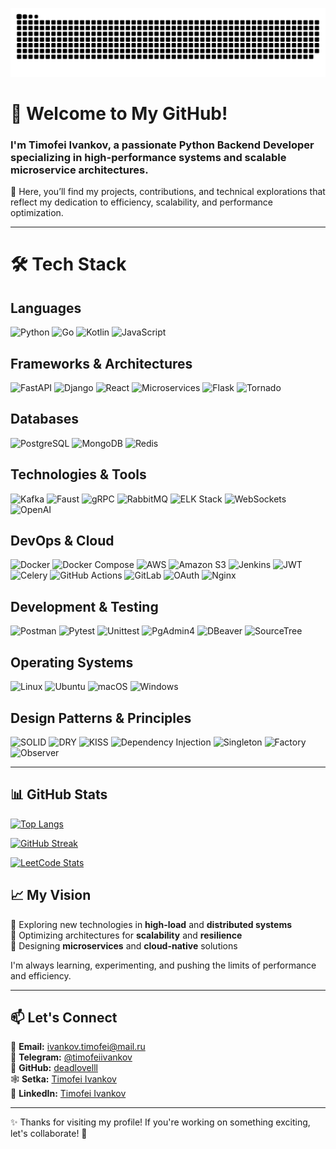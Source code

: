 ![GitHub Contribution Snake](https://raw.githubusercontent.com/Platane/snk/output/github-contribution-grid-snake.svg)

# 👋 Welcome to My GitHub!

### I'm **Timofei Ivankov**, a passionate **Python Backend Developer** specializing in **high-performance systems** and **scalable microservice architectures**.

🚀 Here, you’ll find my projects, contributions, and technical explorations that reflect my dedication to efficiency, scalability, and performance optimization.

---

# 🛠️ Tech Stack

## **Languages**
![Python](https://img.shields.io/badge/Python-3776AB?style=for-the-badge&logo=python&logoColor=white)
![Go](https://img.shields.io/badge/Go-00ADD8?style=for-the-badge&logo=go&logoColor=white)
![Kotlin](https://img.shields.io/badge/Kotlin-0095D5?style=for-the-badge&logo=kotlin&logoColor=white)
![JavaScript](https://img.shields.io/badge/JavaScript-F7DF1E?style=for-the-badge&logo=javascript&logoColor=black)

## **Frameworks & Architectures**
![FastAPI](https://img.shields.io/badge/FastAPI-009688?style=for-the-badge&logo=fastapi&logoColor=white)
![Django](https://img.shields.io/badge/Django-092E20?style=for-the-badge&logo=django&logoColor=white)
![React](https://img.shields.io/badge/React-20232A?style=for-the-badge&logo=react&logoColor=61DAFB)
![Microservices](https://img.shields.io/badge/Microservices-FF6F00?style=for-the-badge&logo=microservices&logoColor=white)
![Flask](https://img.shields.io/badge/Flask-000000?style=for-the-badge&logo=flask&logoColor=white)
![Tornado](https://img.shields.io/badge/Tornado-2C3E50?style=for-the-badge&logo=tornado&logoColor=white)

## **Databases**
![PostgreSQL](https://img.shields.io/badge/PostgreSQL-336791?style=for-the-badge&logo=postgresql&logoColor=white)
![MongoDB](https://img.shields.io/badge/MongoDB-47A248?style=for-the-badge&logo=mongodb&logoColor=white)
![Redis](https://img.shields.io/badge/Redis-DC382D?style=for-the-badge&logo=redis&logoColor=white)

## **Technologies & Tools**
![Kafka](https://img.shields.io/badge/Apache%20Kafka-231F20?style=for-the-badge&logo=apache-kafka&logoColor=white)
![Faust](https://img.shields.io/badge/Faust-6C757D?style=for-the-badge&logo=faust&logoColor=white)
![gRPC](https://img.shields.io/badge/gRPC-4285F4?style=for-the-badge&logo=grpc&logoColor=white)
![RabbitMQ](https://img.shields.io/badge/RabbitMQ-FF6600?style=for-the-badge&logo=rabbitmq&logoColor=white)
![ELK Stack](https://img.shields.io/badge/ELK%20Stack-005571?style=for-the-badge&logo=elastic-stack&logoColor=white)
![WebSockets](https://img.shields.io/badge/WebSockets-008000?style=for-the-badge&logo=websockets&logoColor=white)
![OpenAI](https://img.shields.io/badge/OpenAI-412991?style=for-the-badge&logo=openai&logoColor=white)

## **DevOps & Cloud**
![Docker](https://img.shields.io/badge/Docker-2496ED?style=for-the-badge&logo=docker&logoColor=white)
![Docker Compose](https://img.shields.io/badge/Docker%20Compose-2496ED?style=for-the-badge&logo=docker&logoColor=white)
![AWS](https://img.shields.io/badge/AWS-232F3E?style=for-the-badge&logo=amazonaws&logoColor=white)
![Amazon S3](https://img.shields.io/badge/Amazon%20S3-FF9900?style=for-the-badge&logo=amazons3&logoColor=white)
![Jenkins](https://img.shields.io/badge/Jenkins-D24939?style=for-the-badge&logo=jenkins&logoColor=white)
![JWT](https://img.shields.io/badge/JWT-000000?style=for-the-badge&logo=jsonwebtokens&logoColor=white)
![Celery](https://img.shields.io/badge/Celery-37814A?style=for-the-badge&logo=celery&logoColor=white)
![GitHub Actions](https://img.shields.io/badge/GitHub%20Actions-2088FF?style=for-the-badge&logo=github-actions&logoColor=white)
![GitLab](https://img.shields.io/badge/GitLab-FCA121?style=for-the-badge&logo=gitlab&logoColor=white)
![OAuth](https://img.shields.io/badge/OAuth-000000?style=for-the-badge&logo=oauth&logoColor=white)
![Nginx](https://img.shields.io/badge/Nginx-009639?style=for-the-badge&logo=nginx&logoColor=white)

## **Development & Testing**
![Postman](https://img.shields.io/badge/Postman-FF6C37?style=for-the-badge&logo=postman&logoColor=white)
![Pytest](https://img.shields.io/badge/Pytest-0A9EDC?style=for-the-badge&logo=pytest&logoColor=white)
![Unittest](https://img.shields.io/badge/Unittest-000000?style=for-the-badge&logo=python&logoColor=white)
![PgAdmin4](https://img.shields.io/badge/PgAdmin4-336791?style=for-the-badge&logo=postgresql&logoColor=white)
![DBeaver](https://img.shields.io/badge/DBeaver-372923?style=for-the-badge&logo=dbeaver&logoColor=white)
![SourceTree](https://img.shields.io/badge/SourceTree-0052CC?style=for-the-badge&logo=sourcetree&logoColor=white)

## **Operating Systems**
![Linux](https://img.shields.io/badge/Linux-FCC624?style=for-the-badge&logo=linux&logoColor=white)
![Ubuntu](https://img.shields.io/badge/Ubuntu-E95420?style=for-the-badge&logo=ubuntu&logoColor=white)
![macOS](https://img.shields.io/badge/macOS-000000?style=for-the-badge&logo=apple&logoColor=white)
![Windows](https://img.shields.io/badge/Windows-0078D6?style=for-the-badge&logo=windows&logoColor=white)

## **Design Patterns & Principles**
![SOLID](https://img.shields.io/badge/SOLID-FF5733?style=for-the-badge&logo=solid&logoColor=white)
![DRY](https://img.shields.io/badge/DRY-00BFFF?style=for-the-badge&logo=dry&logoColor=white)
![KISS](https://img.shields.io/badge/KISS-8A2BE2?style=for-the-badge&logo=kiss&logoColor=white)
![Dependency Injection](https://img.shields.io/badge/Dependency%20Injection-4682B4?style=for-the-badge&logo=dependency-injection&logoColor=white)
![Singleton](https://img.shields.io/badge/Singleton-008000?style=for-the-badge&logo=singleton&logoColor=white)
![Factory](https://img.shields.io/badge/Factory-DAA520?style=for-the-badge&logo=factory&logoColor=white)
![Observer](https://img.shields.io/badge/Observer-FF4500?style=for-the-badge&logo=observer&logoColor=white)

---

## 📊 GitHub Stats

[![Top Langs](https://github-readme-stats.vercel.app/api/top-langs/?username=deadlovelll&layout=compact)](https://github.com/deadlovelll/github-readme-stats)

[![GitHub Streak](https://github-readme-streak-stats.herokuapp.com/?user=deadlovelll)](https://git.io/streak-stats)

[![LeetCode Stats](https://leetcard.jacoblin.cool/lovell3232?theme=light&font=Arial&lapor?ext=contest)](https://leetcode.com/lovell3232/)

## 📈 My Vision

🔹 Exploring new technologies in **high-load** and **distributed systems**  
🔹 Optimizing architectures for **scalability** and **resilience**  
🔹 Designing **microservices** and **cloud-native** solutions  

I'm always learning, experimenting, and pushing the limits of performance and efficiency. 

---

## 📫 Let's Connect

💌 **Email:** [ivankov.timofei@mail.ru](mailto:ivankov.timofei@mail.ru)  
💬 **Telegram:** [@timofeiivankov](https://t.me/timofeiivankov)  
🐙 **GitHub:** [deadlovelll](https://github.com/deadlovelll)  
🕸️ **Setka:** [Timofei Ivankov](https://set.ki/iLxNUUi)  
👔 **LinkedIn:** [Timofei Ivankov](https://www.linkedin.com/in/timofei-ivankov-717154277/)  

---

✨ Thanks for visiting my profile! If you're working on something exciting, let's collaborate! 🚀
